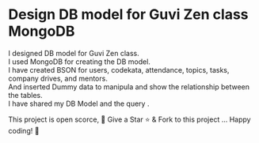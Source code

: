 # Design DB model for Guvi Zen class  MongoDB

I designed DB model for Guvi Zen class.\
I used MongoDB for creating the DB model. \
I have created BSON for  users, codekata, attendance, topics, tasks, company drives, and mentors. \
And inserted Dummy data to manipula and show the relationship between the tables. \
I have shared my DB Model and the query .

This project is open scorce, 🚀 Give a Star ⭐️ & Fork to this project ... Happy coding! 🤩

